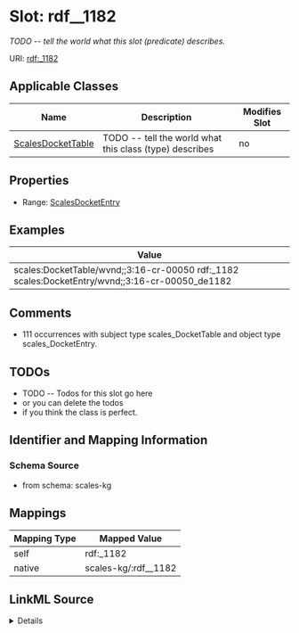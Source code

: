 

# Slot: rdf__1182


_TODO -- tell the world what this slot (predicate) describes._





URI: [rdf:_1182](http://www.w3.org/1999/02/22-rdf-syntax-ns#_1182)



<!-- no inheritance hierarchy -->





## Applicable Classes

| Name | Description | Modifies Slot |
| --- | --- | --- |
| [ScalesDocketTable](../classes/ScalesDocketTable.md) | TODO -- tell the world what this class (type) describes |  no  |







## Properties

* Range: [ScalesDocketEntry](../classes/ScalesDocketEntry.md)






## Examples

| Value |
| --- |
| scales:DocketTable/wvnd;;3:16-cr-00050 rdf:_1182 scales:DocketEntry/wvnd;;3:16-cr-00050_de1182 |

## Comments

* 111 occurrences with subject type scales_DocketTable and object type scales_DocketEntry.

## TODOs

* TODO -- Todos for this slot go here
* or you can delete the todos
* if you think the class is perfect.

## Identifier and Mapping Information







### Schema Source


* from schema: scales-kg




## Mappings

| Mapping Type | Mapped Value |
| ---  | ---  |
| self | rdf:_1182 |
| native | scales-kg/:rdf__1182 |




## LinkML Source

<details>
```yaml
name: rdf__1182
description: TODO -- tell the world what this slot (predicate) describes.
todos:
- TODO -- Todos for this slot go here
- or you can delete the todos
- if you think the class is perfect.
comments:
- 111 occurrences with subject type scales_DocketTable and object type scales_DocketEntry.
examples:
- value: scales:DocketTable/wvnd;;3:16-cr-00050 rdf:_1182 scales:DocketEntry/wvnd;;3:16-cr-00050_de1182
from_schema: scales-kg
rank: 1000
slot_uri: rdf:_1182
alias: rdf__1182
domain_of:
- scales_DocketTable
range: scales_DocketEntry

```
</details>